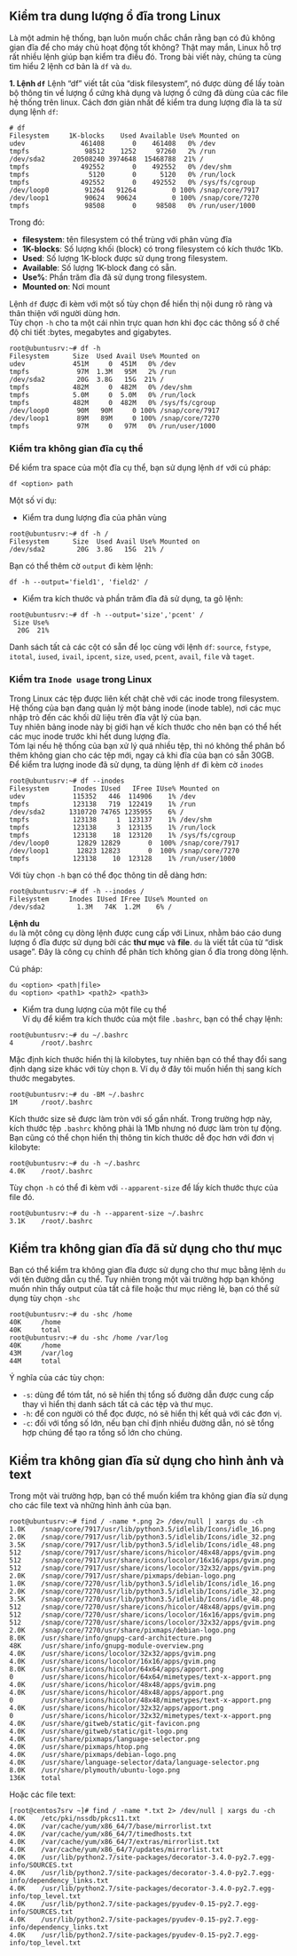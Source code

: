 ## Kiểm tra dung lượng ổ đĩa trong Linux  

Là một admin hệ thống, bạn luôn muốn chắc chắn rằng bạn có đủ không gian đĩa để cho máy chủ hoạt động tốt không? Thật may mắn, Linux hỗ trợ rất nhiều lệnh giúp bạn kiểm tra điều đó. Trong bài viết này, chúng ta cùng tìm hiểu 2 lệnh cơ bản là `df` và `du`. 

**1. Lệnh `df`** 
Lệnh “df” viết tắt của “disk filesystem“, nó được dùng để lấy toàn bộ thông tin về lượng ổ cứng khả dụng và lượng ổ cứng đã dùng của các file hệ thống trên linux.
Cách đơn giản nhất để kiểm tra dung lượng đĩa là ta sử dụng lệnh `df`:  
```
# df
Filesystem     1K-blocks    Used Available Use% Mounted on
udev              461408       0    461408   0% /dev
tmpfs              98512    1252     97260   2% /run
/dev/sda2       20508240 3974648  15468788  21% /
tmpfs             492552       0    492552   0% /dev/shm
tmpfs               5120       0      5120   0% /run/lock
tmpfs             492552       0    492552   0% /sys/fs/cgroup
/dev/loop0         91264   91264         0 100% /snap/core/7917
/dev/loop1         90624   90624         0 100% /snap/core/7270
tmpfs              98508       0     98508   0% /run/user/1000

```
Trong đó:  
- **filesystem**: tên filesystem có thể trùng với phân vùng đĩa  
- **1K-blocks**: Số lượng khối (block) có trong filesystem có kích thước 1Kb. 
- **Used**: Số lượng 1K-block được sử dụng trong filesystem.  
- **Available**: Số lượng 1K-block đang có sẵn.  
- **Use%**: Phần trăm đĩa đã sử dụng trong filesystem.  
- **Mounted on**: Nơi mount  

Lệnh `df` được đi kèm với một số tùy chọn để hiển thị nội dung rõ ràng và thân thiện với người dùng hơn.  
Tùy chọn `-h` cho ta một cái nhìn trực quan hơn khi đọc các thông số ở chế độ chi tiết :bytes, megabytes and gigabytes.   
```
root@ubuntusrv:~# df -h
Filesystem      Size  Used Avail Use% Mounted on
udev            451M     0  451M   0% /dev
tmpfs            97M  1.3M   95M   2% /run
/dev/sda2        20G  3.8G   15G  21% /
tmpfs           482M     0  482M   0% /dev/shm
tmpfs           5.0M     0  5.0M   0% /run/lock
tmpfs           482M     0  482M   0% /sys/fs/cgroup
/dev/loop0       90M   90M     0 100% /snap/core/7917
/dev/loop1       89M   89M     0 100% /snap/core/7270
tmpfs            97M     0   97M   0% /run/user/1000
```  

### Kiểm tra không gian đĩa cụ thể  

Để kiểm tra space của một đĩa cụ thể, bạn sử dụng lệnh `df` với cú pháp:  
```
df <option> path
```  
Một số ví dụ:  
- Kiểm tra dung lượng đĩa của phân vùng 
```
root@ubuntusrv:~# df -h /
Filesystem      Size  Used Avail Use% Mounted on
/dev/sda2        20G  3.8G   15G  21% /
```  
Bạn có thể thêm cờ `output` đi kèm lệnh:  
```
df -h --output='field1', 'field2' /
```  
- Kiểm tra kích thước và phần trăm đĩa đã sử dụng, ta gõ lệnh:  
```
root@ubuntusrv:~# df -h --output='size','pcent' /
 Size Use%
  20G  21%
```  
Danh sách tất cả các cột có sẵn để lọc cùng với lệnh `df`: `source`, `fstype`, `itotal`, `iused`, `ivail`, `ipcent`, `size`, `used`, `pcent`, `avail`, `file` và `taget`.  

### Kiểm tra `Inode usage` trong Linux  
Trong Linux các tệp được liên kết chặt chẽ với các inode trong filesystem.   
Hệ thống của bạn đang quản lý một bảng inode (inode table), nơi các mục nhập trỏ đến các khối dữ liệu trên đĩa vật lý của bạn.   
Tuy nhiên bảng inode này bị giới hạn về kích thước cho nên bạn có thể hết các mục inode trước khi hết dung lượng đĩa.  
Tóm lại nếu hệ thống của bạn xử lý quá nhiều tệp, thì nó không thể phân bổ thêm không gian cho các tệp mới, ngay cả khi đĩa của bạn có sẵn 30GB.  
Để kiểm tra lượng inode đã sử dụng, ta dùng lệnh `df` đi kèm cờ `inodes`  
```
root@ubuntusrv:~# df --inodes
Filesystem      Inodes IUsed   IFree IUse% Mounted on
udev            115352   446  114906    1% /dev
tmpfs           123138   719  122419    1% /run
/dev/sda2      1310720 74765 1235955    6% /
tmpfs           123138     1  123137    1% /dev/shm
tmpfs           123138     3  123135    1% /run/lock
tmpfs           123138    18  123120    1% /sys/fs/cgroup
/dev/loop0       12829 12829       0  100% /snap/core/7917
/dev/loop1       12823 12823       0  100% /snap/core/7270
tmpfs           123138    10  123128    1% /run/user/1000
```  
Với tùy chọn `-h` bạn có thể đọc thông tin dễ dàng hơn:  
```
root@ubuntusrv:~# df -h --inodes /
Filesystem     Inodes IUsed IFree IUse% Mounted on
/dev/sda2        1.3M   74K  1.2M    6% /
```  

**Lệnh du**  
`du` là một công cụ dòng lệnh được cung cấp với Linux, nhằm báo cáo dung lượng ổ đĩa được sử dụng bởi các **thư mục** và **file**. `du` là viết tắt của từ “disk usage”. Đây là công cụ chính để phân tích không gian ổ đĩa trong dòng lệnh.

Cú pháp:  
```
du <option> <path|file>
du <option> <path1> <path2> <path3>  
```
- Kiểm tra dung lượng của một file cụ thể  
Ví dụ để kiểm tra kích thước của một file `.bashrc`, bạn có thể chạy lệnh:  
```
root@ubuntusrv:~# du ~/.bashrc
4       /root/.bashrc
```  
Mặc định kích thước hiển thị là kilobytes, tuy nhiên bạn có thể thay đổi sang định dạng size khác với tùy chọn `B`. Ví dụ ở đây tôi muốn hiển thị sang kích thước megabytes.  
```
root@ubuntusrv:~# du -BM ~/.bashrc
1M      /root/.bashrc
```  
Kích thước size sẽ được làm tròn với số gần nhất. Trong trường hợp này, kích thước tệp `.bashrc` không phải là 1Mb nhưng nó được làm tròn tự động.  
Bạn cũng có thể chọn hiển thị thông tin kích thước dễ đọc hơn với đơn vị kilobyte:  

```
root@ubuntusrv:~# du -h ~/.bashrc
4.0K    /root/.bashrc  
```

Tùy chọn `-h` có thể đi kèm với `--apparent-size` để lấy kích thước thực của file đó.    
```
root@ubuntusrv:~# du -h --apparent-size ~/.bashrc
3.1K    /root/.bashrc
```  
## Kiểm tra không gian đĩa đã sử dụng cho thư mục  
Bạn có thể kiểm tra không gian đĩa được sử dụng cho thư mục bằng lệnh `du` với tên đường dẫn cụ thể. Tuy nhiên trong một vài trường hợp bạn không muốn nhìn thấy output của tất cả file hoặc thư mục riêng lẻ, bạn có thể sử dụng tùy chọn `-shc`  
```
root@ubuntusrv:~# du -shc /home
40K     /home
40K     total
root@ubuntusrv:~# du -shc /home /var/log
40K     /home
43M     /var/log
44M     total
``` 
Ý nghĩa của các tùy chọn:  
- `-s`: dùng để tóm tắt, nó sẽ hiển thị tổng số đường dẫn được cung cấp thay vì hiển thị danh sách tất cả các tệp và thư mục.   
- `-h`: để con người có thể đọc được, nó sẽ hiển thị kết quả với các đơn vị.
- `-c`: đối với tổng số lớn, nếu bạn chỉ định nhiều đường dẫn, nó sẽ tổng hợp chúng để tạo ra tổng số lớn cho chúng.  

## Kiểm tra không gian đĩa sử dụng cho hình ảnh và text  
Trong một vài trường hợp, bạn có thể muốn kiểm tra không gian đĩa sử dụng cho các file text và những hình ảnh của bạn.  
```
root@ubuntusrv:~# find / -name *.png 2> /dev/null | xargs du -ch
1.0K    /snap/core/7917/usr/lib/python3.5/idlelib/Icons/idle_16.png
2.0K    /snap/core/7917/usr/lib/python3.5/idlelib/Icons/idle_32.png
3.5K    /snap/core/7917/usr/lib/python3.5/idlelib/Icons/idle_48.png
512     /snap/core/7917/usr/share/icons/hicolor/48x48/apps/gvim.png
512     /snap/core/7917/usr/share/icons/locolor/16x16/apps/gvim.png
512     /snap/core/7917/usr/share/icons/locolor/32x32/apps/gvim.png
2.0K    /snap/core/7917/usr/share/pixmaps/debian-logo.png
1.0K    /snap/core/7270/usr/lib/python3.5/idlelib/Icons/idle_16.png
2.0K    /snap/core/7270/usr/lib/python3.5/idlelib/Icons/idle_32.png
3.5K    /snap/core/7270/usr/lib/python3.5/idlelib/Icons/idle_48.png
512     /snap/core/7270/usr/share/icons/hicolor/48x48/apps/gvim.png
512     /snap/core/7270/usr/share/icons/locolor/16x16/apps/gvim.png
512     /snap/core/7270/usr/share/icons/locolor/32x32/apps/gvim.png
2.0K    /snap/core/7270/usr/share/pixmaps/debian-logo.png
8.0K    /usr/share/info/gnupg-card-architecture.png
48K     /usr/share/info/gnupg-module-overview.png
4.0K    /usr/share/icons/locolor/32x32/apps/gvim.png
4.0K    /usr/share/icons/locolor/16x16/apps/gvim.png
8.0K    /usr/share/icons/hicolor/64x64/apps/apport.png
0       /usr/share/icons/hicolor/64x64/mimetypes/text-x-apport.png
4.0K    /usr/share/icons/hicolor/48x48/apps/gvim.png
4.0K    /usr/share/icons/hicolor/48x48/apps/apport.png
0       /usr/share/icons/hicolor/48x48/mimetypes/text-x-apport.png
4.0K    /usr/share/icons/hicolor/32x32/apps/apport.png
0       /usr/share/icons/hicolor/32x32/mimetypes/text-x-apport.png
4.0K    /usr/share/gitweb/static/git-favicon.png
4.0K    /usr/share/gitweb/static/git-logo.png
4.0K    /usr/share/pixmaps/language-selector.png
4.0K    /usr/share/pixmaps/htop.png
4.0K    /usr/share/pixmaps/debian-logo.png
4.0K    /usr/share/language-selector/data/language-selector.png
8.0K    /usr/share/plymouth/ubuntu-logo.png
136K    total
``` 
Hoặc các file text:  
```
[root@centos7srv ~]# find / -name *.txt 2> /dev/null | xargs du -ch
4.0K    /etc/pki/nssdb/pkcs11.txt
4.0K    /var/cache/yum/x86_64/7/base/mirrorlist.txt
4.0K    /var/cache/yum/x86_64/7/timedhosts.txt
4.0K    /var/cache/yum/x86_64/7/extras/mirrorlist.txt
4.0K    /var/cache/yum/x86_64/7/updates/mirrorlist.txt
4.0K    /usr/lib/python2.7/site-packages/decorator-3.4.0-py2.7.egg-info/SOURCES.txt
4.0K    /usr/lib/python2.7/site-packages/decorator-3.4.0-py2.7.egg-info/dependency_links.txt
4.0K    /usr/lib/python2.7/site-packages/decorator-3.4.0-py2.7.egg-info/top_level.txt
4.0K    /usr/lib/python2.7/site-packages/pyudev-0.15-py2.7.egg-info/SOURCES.txt
4.0K    /usr/lib/python2.7/site-packages/pyudev-0.15-py2.7.egg-info/dependency_links.txt
4.0K    /usr/lib/python2.7/site-packages/pyudev-0.15-py2.7.egg-info/top_level.txt
```  

